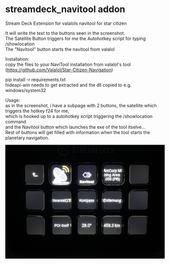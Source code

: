 # streamdeck_navitool addon
Stream Deck Extension for valalols navitool for star citizen

It will write the text to the buttons seen in the screenshot. \
The Satellite Button triggers for me the Autohotkey script for typing /showlocation \
The "Navitool" button starts the navitool from valalol

Installation: \
copy the files to your NaviTool installation from valalol's tool (https://github.com/Valalol/Star-Citizen-Navigation) 

pip install -r requirements.txt \
hideapi-win needs to get extracted and the dll copied to e.g. windows/system32 

Usage: \
as in the screenshot, i have a subpage with 2 buttons, the satellite which triggers the hotkey f24 for me, \
which is hooked up to a autohotkey script triggering the /showlocation command \
and the Navitool button which launches the exe of the tool itselve... \
Rest of buttons will get filled with information when the tool starts the planetary navigation.

![alt text](https://github.com/doabigcheese/streamdeck_navitool/blob/main/streamdeck.jpg?raw=true)
